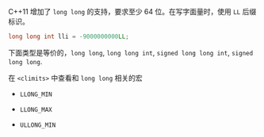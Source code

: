 C++11 增加了 `long long` 的支持，要求至少 64 位。在写字面量时，使用 `LL` 后缀标识。

```cpp
long long int lli = -9000000000LL;
```

下面类型是等价的，`long long`, `long long int`, `signed long long int`, `signed long long`.

在 `<climits>` 中查看和 `long long` 相关的宏

* `LLONG_MIN`

* `LLONG_MAX`

* `ULLONG_MIN`